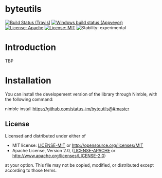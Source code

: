 # byteutils

[![Build Status (Travis)](https://img.shields.io/travis/status-im/nim-byteutils/master.svg?label=Linux%20/%20macOS "Linux/macOS build status (Travis)")](https://travis-ci.org/status-im/nim-byteutils)
[![Windows build status (Appveyor)](https://img.shields.io/appveyor/ci/nimbus/nim-byteutils/master.svg?label=Windows "Windows build status (Appveyor)")](https://ci.appveyor.com/project/nimbus/nim-byteutils)
[![License: Apache](https://img.shields.io/badge/License-Apache%202.0-blue.svg)](https://opensource.org/licenses/Apache-2.0)
[![License: MIT](https://img.shields.io/badge/License-MIT-blue.svg)](https://opensource.org/licenses/MIT)
![Stability: experimental](https://img.shields.io/badge/stability-experimental-orange.svg)

# Introduction
TBP


# Installation

You can install the developement version of the library through Nimble, with the following command:

nimble install https://github.com/status-im/byteutils@#master

## License

Licensed and distributed under either of

* MIT license: [LICENSE-MIT](LICENSE-MIT) or http://opensource.org/licenses/MIT
* Apache License, Version 2.0, ([LICENSE-APACHE](LICENSE-APACHE) or http://www.apache.org/licenses/LICENSE-2.0)

at your option. This file may not be copied, modified, or distributed except according to those terms.

